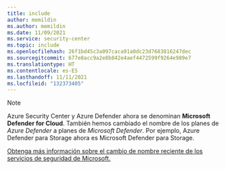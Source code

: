 ```yaml
---
title: include
author: memildin
ms.author: memildin
ms.date: 11/09/2021
ms.service: security-center
ms.topic: include
ms.openlocfilehash: 26f1bd45c3a097caca91a0dc23d7683816247dec
ms.sourcegitcommit: 677e8acc9a2e8b842e4aef4472599f9264e989e7
ms.translationtype: HT
ms.contentlocale: es-ES
ms.lasthandoff: 11/11/2021
ms.locfileid: "132373405"
---
```

<!-- docutune:disable -->

> [!NOTE]
>
> Azure Security Center y Azure Defender ahora se denominan **Microsoft Defender for Cloud**. También hemos cambiado el nombre de los planes de *Azure Defender* a planes de *Microsoft Defender*. Por ejemplo, Azure Defender para Storage ahora es Microsoft Defender para Storage.
>
> [Obtenga más información sobre el cambio de nombre reciente de los servicios de seguridad de Microsoft.](https://aka.ms/secblg11)
